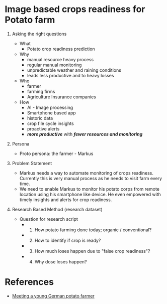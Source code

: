 # Image based crops readiness for Potato farm

1. Asking the right questions
    - What
        - Potato crop readiness prediction
    - Why
        - manual resource heavy process 
        - regular manual monitoring
        - unpredictable weather and raining conditions
        - leads less productive and to heavy losses 
    - Who
        - farmer
        - farming firms
        - Agriculture Insurance companies
    - How
        - AI - Image processing
        - Smartphone based app
        - historic data
        - crop file cycle insights
        - proactive alerts 
        - ***more productive*** with ***fewer resources and monitoring***          

1. Persona
    - Proto persona: the farmer - Markus

1. Problem Statement
    - Markus needs a way to automate monitoring of crops readiness. Currently this is very manual process as he needs to visit farm every time.  
    - We need to enable Markus to monitor his potato corps from remote location using his smartphone like device. He even empowered with timely insights and alerts for crop readiness. 

1. Research Based Method (research dataset)
    - Question for research script
        - 1. How potato farming done today; organic / conventional?
        - 2. How to identify if crop is ready?
        - 3. How much loses happen due to "false crop readiness"?
        - 4. Why dose loses happen?     


# References
- [Meeting a young German potato farmer](https://agriculture.basf.com/global/en/media/stories-from-the-field/Meeting-a-young-German-potato-farmer.html)